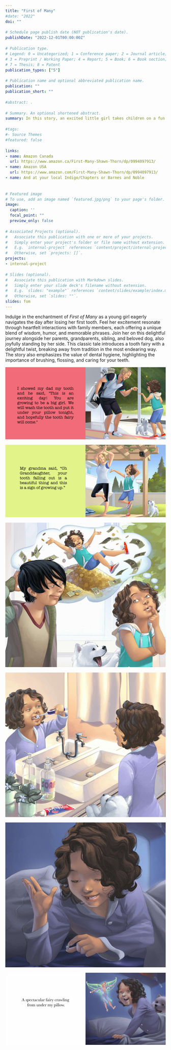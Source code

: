 ```yaml
---
title: "First of Many"
#date: "2022"
doi: ""

# Schedule page publish date (NOT publication's date).
publishDate: "2022-12-01T00:00:00Z"

# Publication type.
# Legend: 0 = Uncategorized; 1 = Conference paper; 2 = Journal article;
# 3 = Preprint / Working Paper; 4 = Report; 5 = Book; 6 = Book section;
# 7 = Thesis; 8 = Patent
publication_types: ["5"]

# Publication name and optional abbreviated publication name.
publication: ""
publication_short: ""

#abstract: .

# Summary. An optional shortened abstract.
summary: In this story, an excited little girl takes children on a fun and vibrant journey, as she shares her experience of her first tooth falling out with her family and her surprising encounter with the tooth fairy. This story will encourage children to read, dream, imagine, and have fun with this unique childhood experience.

#tags:
#- Source Themes
#featured: false

links:
- name: Amazon Canada
  url: https://www.amazon.ca/First-Many-Shawn-Thorn/dp/0994097913/
- name: Amazon USA
  url: https://www.amazon.com/First-Many-Shawn-Thorn/dp/0994097913/
- name: And at your local Indigo/Chapters or Barnes and Noble


# Featured image
# To use, add an image named `featured.jpg/png` to your page's folder. 
image:
  caption: ''
  focal_point: ""
  preview_only: false

# Associated Projects (optional).
#   Associate this publication with one or more of your projects.
#   Simply enter your project's folder or file name without extension.
#   E.g. `internal-project` references `content/project/internal-project/index.md`.
#   Otherwise, set `projects: []`.
projects:
- internal-project

# Slides (optional).
#   Associate this publication with Markdown slides.
#   Simply enter your slide deck's filename without extension.
#   E.g. `slides: "example"` references `content/slides/example/index.md`.
#   Otherwise, set `slides: ""`.
slides: fom
---
```


Indulge in the enchantment of _First of Many_ as a young girl eagerly navigates the day after losing her first tooth. Feel her excitement resonate through heartfelt interactions with family members, each offering a unique blend of wisdom, humor, and memorable phrases. Join her on this delightful journey alongside her parents, grandparents, sibling, and beloved dog, also joyfully standing by her side. This classic tale introduces a tooth fairy with a delightful twist, breaking away from tradition in the most endearing way. The story also emphasizes the value of dental hygiene, highlighting the importance of brushing, flossing, and caring for your teeth.



![](fom-dad1.jpg)

![](fom-yoga.jpg)

![](fom-boy.jpg) 

![](fom-brush.jpg)

![](fom-place.jpg)

![](fom-fairy.jpg)